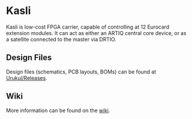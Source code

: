 # Kasli
Kasli is low-cost FPGA carrier, capable of controlling at 12 Eurocard extension modules. It can act as either an ARTIQ central core device, or as a satellite connected to the master via DRTIO.

## Design Files

Design files (schematics, PCB layouts, BOMs) can be found at [Urukul/Releases](https://github.com/sinara-hw/Urukul/releases).

## Wiki

More information can be found on the [wiki](https://github.com/sinara-hw/Urukul/wiki).
